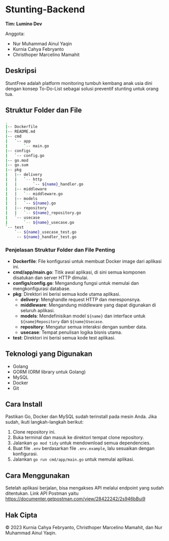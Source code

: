 # Stunting-Backend
**Tim: Lumino Dev**

Anggota:
- Nur Muhammad Ainul Yaqin
- Kurnia Cahya Febryanto
- Christhoper Marcelino Mamahit


## Deskripsi
StuntFree adalah platform monitoring tumbuh kembang anak usia dini dengan konsep To-Do-List sebagai solusi preventif stunting untuk orang tua.

## Struktur Folder dan File
```bash
.
|-- Dockerfile
|-- README.md
|-- cmd
|   `-- app
|       `-- main.go
|-- configs
|   `-- config.go
|-- go.mod
|-- go.sum
|-- pkg
|   |-- delivery
|   |   `-- http
|   |       `-- ${name}_handler.go
|   |-- middleware
|   |   `-- middleware.go
|   |-- models
|   |   `-- ${name}.go
|   |-- repository
|   |   `-- ${name}_repository.go
|   `-- usecase
|       `-- ${name}_usecase.go
`-- test
    `-- ${name}_usecase_test.go
     -- ${name}_handler_test.go
```

### Penjelasan Struktur Folder dan File Penting

- **Dockerfile**: File konfigurasi untuk membuat Docker image dari aplikasi ini.
- **cmd/app/main.go**: Titik awal aplikasi, di sini semua komponen disatukan dan server HTTP dimulai.
- **configs/config.go**: Mengandung fungsi untuk memulai dan mengkonfigurasi database.
- **pkg**: Direktori ini berisi semua kode utama aplikasi.
    - **delivery**: Menghandle request HTTP dan meresponsnya.
    - **middleware**: Mengandung middleware yang dapat digunakan di seluruh aplikasi.
    - **models**: Mendefinisikan model `${name}` dan interface untuk `${name}Repository` dan `${name}Usecase`.
    - **repository**: Mengatur semua interaksi dengan sumber data.
    - **usecase**: Tempat penulisan logika bisnis utama.
- **test**: Direktori ini berisi semua kode test aplikasi.

## Teknologi yang Digunakan
- Golang
- GORM (ORM library untuk Golang)
- MySQL
- Docker
- Git

## Cara Install
Pastikan Go, Docker dan MySQL sudah terinstall pada mesin Anda. Jika sudah, ikuti langkah-langkah berikut:
1. Clone repository ini.
2. Buka terminal dan masuk ke direktori tempat clone repository.
3. Jalankan `go mod tidy` untuk mendownload semua dependencies.
4. Buat file `.env` berdasarkan file `.env.example`, lalu sesuaikan dengan konfigurasi.
5. Jalankan `go run cmd/app/main.go` untuk memulai aplikasi.

## Cara Menggunakan
Setelah aplikasi berjalan, bisa mengakses API melalui endpoint yang sudah ditentukan.
Link API Postman yaitu https://documenter.getpostman.com/view/28422242/2s946bBui9

## Hak Cipta
© 2023 Kurnia Cahya Febryanto, Christhoper Marcelino Mamahit, dan Nur Muhammad Ainul Yaqin.

